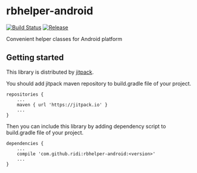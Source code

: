 # rbhelper-android

[![Build Status](https://travis-ci.org/ridi/rbhelper-android.svg?branch=master)](https://travis-ci.org/ridi/rbhelper-android)
[![Release](https://jitpack.io/v/ridi/rbhelper-android.svg)](https://jitpack.io/#ridi/rbhelper-android)

Convenient helper classes for Android platform

## Getting started

This library is distributed by [jitpack](https://jitpack.io).

You should add jitpack maven repository to build.gradle file of your project.

```
repositories {
    ...
    maven { url 'https://jitpack.io' }
    ...
}
```

Then you can include this library by adding dependency script to build.gradle file of your project.

```
dependencies {
    ...
    compile 'com.github.ridi:rbhelper-android:<version>'
    ...
}
```
